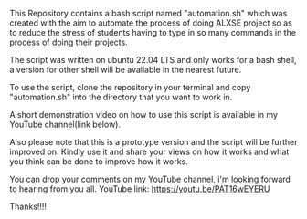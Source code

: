This Repository contains a bash script named "automation.sh" which was created with the aim to 
automate the process of doing ALXSE project so as to reduce the stress of students having to type in so many commands
in the process of doing their projects.

The script was written on ubuntu 22.04 LTS and only works for a bash shell, a version for other shell will be available in the nearest future.

To use the script, clone the repository in your terminal and copy "automation.sh" into the directory that you want to 
work in.

A short demonstration video on how to use this script is available in my YouTube channel(link below).

Also please note that this is a prototype version and the script will be further improved on. Kindly use it and share your 
views on how it works and what you think can be done to improve how it works.

You can drop your comments on my YouTube channel, i'm looking forward to hearing from you all.
YouTube link: 
https://youtu.be/PAT16wEYERU

Thanks!!!!
